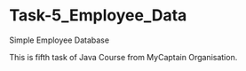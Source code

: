 # Task-5_Employee_Data
Simple Employee Database

This is fifth task of Java Course from MyCaptain Organisation.

